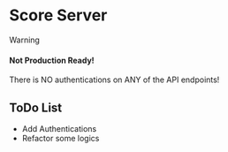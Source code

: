 # Score Server

> [!WARNING]
> #### Not Production Ready!
> There is NO authentications on ANY of the API endpoints! 

## ToDo List
- Add Authentications
- Refactor some logics
